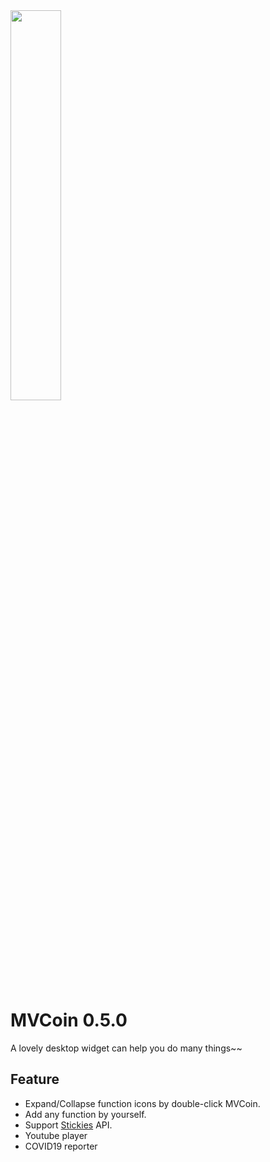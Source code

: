 <img src="https://i.imgur.com/vQCOLFP.png" width=40% height=40% />

# MVCoin 0.5.0

A lovely desktop widget can help you do many things~~

## Feature
- Expand/Collapse function icons by double-click MVCoin.
- Add any function by yourself.
- Support [Stickies](https://www.zhornsoftware.co.uk/stickies/index.html) API.
- Youtube player
- COVID19 reporter


